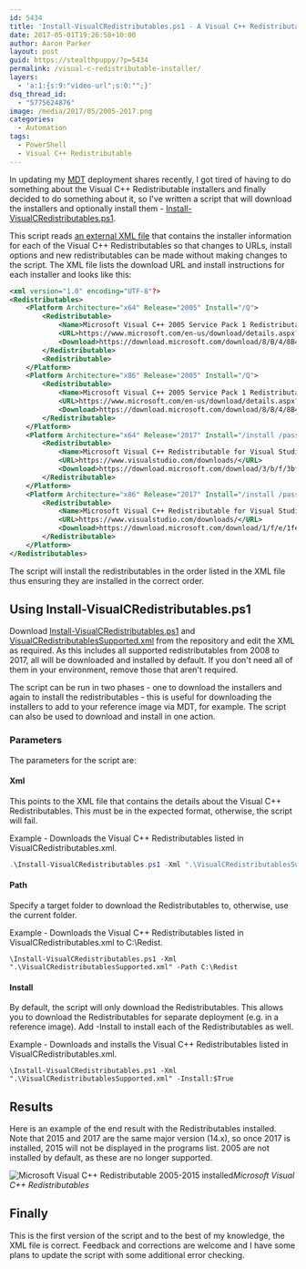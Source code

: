 ```yaml
---
id: 5434
title: 'Install-VisualCRedistributables.ps1 - A Visual C++ Redistributable Installer'
date: 2017-05-01T19:26:58+10:00
author: Aaron Parker
layout: post
guid: https://stealthpuppy/?p=5434
permalink: /visual-c-redistributable-installer/
layers:
  - 'a:1:{s:9:"video-url";s:0:"";}'
dsq_thread_id:
  - "5775624876"
image: /media/2017/05/2005-2017.png
categories:
  - Automation
tags:
  - PowerShell
  - Visual C++ Redistributable
---
```

In updating my [MDT]({{site.baseurl}}/tag/mdt/) deployment shares recently, I got tired of having to do something about the Visual C++ Redistributable installers and finally decided to do something about it, so I've written a script that will download the installers and optionally install them - [Install-VisualCRedistributables.ps1](https://github.com/aaronparker/Install-VisualCRedistributables).

This script reads [an external XML file](https://github.com/aaronparker/Install-VisualCRedistributables/blob/master/bin/VisualCRedistributablesSupported.xml) that contains the installer information for each of the Visual C++ Redistributables so that changes to URLs, install options and new redistributables can be made without making changes to the script. The XML file lists the download URL and install instructions for each installer and looks like this:

```xml
<xml version="1.0" encoding="UTF-8"?>
<Redistributables>
    <Platform Architecture="x64" Release="2005" Install="/Q">
        <Redistributable>
            <Name>Microsoft Visual C++ 2005 Service Pack 1 Redistributable Package MFC Security Update</Name>
            <URL>https://www.microsoft.com/en-us/download/details.aspx?id=26347</URL>
            <Download>https://download.microsoft.com/download/8/B/4/8B42259F-5D70-43F4-AC2E-4B208FD8D66A/vcredist_x64.EXE</Download>
        </Redistributable>
        <Redistributable>
    </Platform>
    <Platform Architecture="x86" Release="2005" Install="/Q">
        <Redistributable>
            <Name>Microsoft Visual C++ 2005 Service Pack 1 Redistributable Package MFC Security Update</Name>
            <URL>https://www.microsoft.com/en-us/download/details.aspx?id=26347</URL>
            <Download>https://download.microsoft.com/download/8/B/4/8B42259F-5D70-43F4-AC2E-4B208FD8D66A/vcredist_x86.EXE</Download>
        </Redistributable>
    </Platform>
    <Platform Architecture="x64" Release="2017" Install="/install /passive /norestart">
        <Redistributable>
            <Name>Microsoft Visual C++ Redistributable for Visual Studio 2017</Name>
            <URL>https://www.visualstudio.com/downloads/</URL>
            <Download>https://download.microsoft.com/download/3/b/f/3bf6e759-c555-4595-8973-86b7b4312927/vc_redist.x64.exe</Download>
        </Redistributable>
    </Platform>
    <Platform Architecture="x86" Release="2017" Install="/install /passive /norestart">
        <Redistributable>
            <Name>Microsoft Visual C++ Redistributable for Visual Studio 2017</Name>
            <URL>https://www.visualstudio.com/downloads/</URL>
            <Download>https://download.microsoft.com/download/1/f/e/1febbdb2-aded-4e14-9063-39fb17e88444/vc_redist.x86.exe</Download>
        </Redistributable>
    </Platform>
</Redistributables>
```

The script will install the redistributables in the order listed in the XML file thus ensuring they are installed in the correct order.

## Using Install-VisualCRedistributables.ps1

Download [Install-VisualCRedistributables.ps1](https://github.com/aaronparker/Install-VisualCRedistributables/blob/master/bin/Install-VisualCRedistributables.ps1) and [VisualCRedistributablesSupported.xml](https://github.com/aaronparker/Install-VisualCRedistributables/blob/master/bin/VisualCRedistributablesSupported.xml) from the repository and edit the XML as required. As this includes all supported redistributables from 2008 to 2017, all will be downloaded and installed by default. If you don't need all of them in your environment, remove those that aren't required.

The script can be run in two phases - one to download the installers and again to install the redistributables - this is useful for downloading the installers to add to your reference image via MDT, for example. The script can also be used to download and install in one action.

### Parameters

The parameters for the script are:

#### Xml

This points to the XML file that contains the details about the Visual C++ Redistributables. This must be in the expected format, otherwise, the script will fail.

Example - Downloads the Visual C++ Redistributables listed in VisualCRedistributables.xml.

```powershell
.\Install-VisualCRedistributables.ps1 -Xml ".\VisualCRedistributablesSupported.xml"
```

#### Path

Specify a target folder to download the Redistributables to, otherwise, use the current folder.

Example - Downloads the Visual C++ Redistributables listed in VisualCRedistributables.xml to C:\Redist.

```powershell.
\Install-VisualCRedistributables.ps1 -Xml ".\VisualCRedistributablesSupported.xml" -Path C:\Redist
```

#### Install

By default, the script will only download the Redistributables. This allows you to download the Redistributables for separate deployment (e.g. in a reference image). Add -Install to install each of the Redistributables as well.

Example - Downloads and installs the Visual C++ Redistributables listed in VisualCRedistributables.xml.

```powershell.
\Install-VisualCRedistributables.ps1 -Xml ".\VisualCRedistributablesSupported.xml" -Install:$True
```

## Results

Here is an example of the end result with the Redistributables installed. Note that 2015 and 2017 are the same major version (14.x), so once 2017 is installed, 2015 will not be displayed in the programs list. 2005 are not installed by default, as these are no longer supported.

![Microsoft Visual C++ Redistributable 2005-2015 installed]({{site.baseurl}}/media/2017/05/2005-2017.png)*Microsoft Visual C++ Redistributables*

## Finally

This is the first version of the script and to the best of my knowledge, the XML file is correct. Feedback and corrections are welcome and I have some plans to update the script with some additional error checking.
